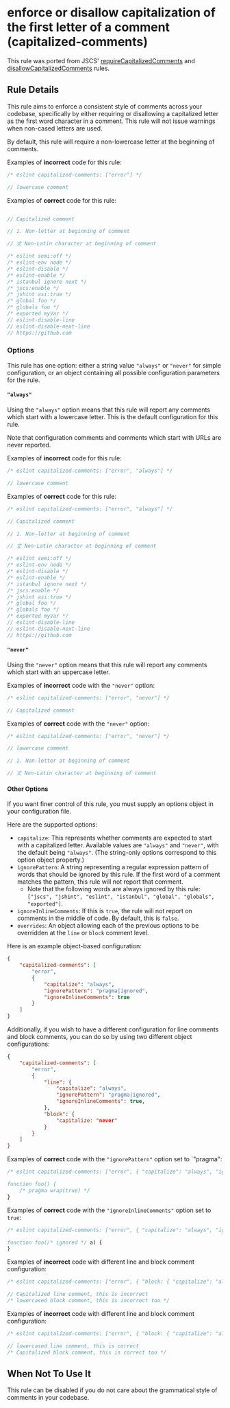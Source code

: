 # enforce or disallow capitalization of the first letter of a comment (capitalized-comments)

This rule was ported from JSCS' [requireCapitalizedComments](http://jscs.info/rule/requireCapitalizedComments) and [disallowCapitalizedComments](http://jscs.info/rule/disallowCapitalizedComments) rules.


## Rule Details

This rule aims to enforce a consistent style of comments across your codebase, specifically by either requiring or disallowing a capitalized letter as the first word character in a comment. This rule will not issue warnings when non-cased letters are used.

By default, this rule will require a non-lowercase letter at the beginning of comments.

Examples of **incorrect** code for this rule:

```js
/* eslint capitalized-comments: ["error"] */

// lowercase comment

```

Examples of **correct** code for this rule:

```js

// Capitalized comment

// 1. Non-letter at beginning of comment

// 丈 Non-Latin character at beginning of comment

/* eslint semi:off */
/* eslint-env node */
/* eslint-disable */
/* eslint-enable */
/* istanbul ignore next */
/* jscs:enable */
/* jshint asi:true */
/* global foo */
/* globals foo */
/* exported myVar */
// eslint-disable-line
// eslint-disable-next-line
// https://github.com

```

### Options

This rule has one option: either a string value `"always"` or `"never"` for simple configuration, or an object containing all possible configuration parameters for the rule.

#### `"always"`

Using the `"always"` option means that this rule will report any comments which start with a lowercase letter. This is the default configuration for this rule.

Note that configuration comments and comments which start with URLs are never reported.

Examples of **incorrect** code for this rule:

```js
/* eslint capitalized-comments: ["error", "always"] */

// lowercase comment

```

Examples of **correct** code for this rule:

```js
/* eslint capitalized-comments: ["error", "always"] */

// Capitalized comment

// 1. Non-letter at beginning of comment

// 丈 Non-Latin character at beginning of comment

/* eslint semi:off */
/* eslint-env node */
/* eslint-disable */
/* eslint-enable */
/* istanbul ignore next */
/* jscs:enable */
/* jshint asi:true */
/* global foo */
/* globals foo */
/* exported myVar */
// eslint-disable-line
// eslint-disable-next-line
// https://github.com

```

#### `"never"`

Using the `"never"` option means that this rule will report any comments which start with an uppercase letter.

Examples of **incorrect** code with the `"never"` option:

```js
/* eslint capitalized-comments: ["error", "never"] */

// Capitalized comment

```

Examples of **correct** code with the `"never"` option:

```js
/* eslint capitalized-comments: ["error", "never"] */

// lowercase comment

// 1. Non-letter at beginning of comment

// 丈 Non-Latin character at beginning of comment

```

#### Other Options

If you want finer control of this rule, you must supply an options object in your configuration file.

Here are the supported options:

* `capitalize`: This represents whether comments are expected to start with a capitalized letter. Available values are `"always"` and `"never"`, with the default being `"always"`. (The string-only options correspond to this option object property.)
* `ignorePattern`: A string representing a regular expression pattern of words that should be ignored by this rule. If the first word of a comment matches the pattern, this rule will not report that comment.
    * Note that the following words are always ignored by this rule: `["jscs", "jshint", "eslint", "istanbul", "global", "globals", "exported"]`.
* `ignoreInlineComments`: If this is `true`, the rule will not report on comments in the middle of code. By default, this is `false`.
* `overrides`: An object allowing each of the previous options to be overridden at the `line` or `block` comment level.

Here is an example object-based configuration:

```json
{
    "capitalized-comments": [
        "error",
        {
            "capitalize": "always",
            "ignorePattern": "pragma|ignored",
            "ignoreInlineComments": true
        }
    ]
}
```

Additionally, if you wish to have a different configuration for line comments and block comments, you can do so by using two different object configurations:

```json
{
    "capitalized-comments": [
        "error",
        {
            "line": {
                "capitalize": "always",
                "ignorePattern": "pragma|ignored",
                "ignoreInlineComments": true,
            },
            "block": {
                "capitalize: "never"
            }
        }
    ]
}
```

Examples of **correct** code with the `"ignorePattern"` option set to `"pragma":

```js
/* eslint capitalized-comments: ["error", { "capitalize": "always", "ignorePattern": "pragma" }]

function foo() {
    /* pragma wrap(true) */
}

```

Examples of **correct** code with the `"ignoreInlineComments"` option set to `true`:

```js
/* eslint capitalized-comments: ["error", { "capitalize": "always", "ignoreInlineComments": true }]

function foo(/* ignored */ a) {
}

```

Examples of **incorrect** code with different line and block comment configuration:

```js
/* eslint capitalized-comments: ["error", { "block: { "capitalize": "always" }, "line": { "capitalize": "never" } }]

// Capitalized line comment, this is incorrect
/* lowercased block comment, this is incorrect too */

```

Examples of **incorrect** code with different line and block comment configuration:

```js
/* eslint capitalized-comments: ["error", { "block: { "capitalize": "always" }, "line": { "capitalize": "never" } }]

// lowercased line comment, this is correct
/* Capitalized block comment, this is correct too */

```

## When Not To Use It

This rule can be disabled if you do not care about the grammatical style of comments in your codebase.
